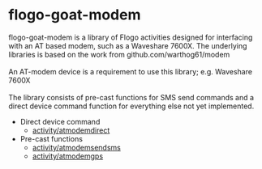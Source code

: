 # flogo-goat-modem
flogo-goat-modem is a library of Flogo activities designed for interfacing with an AT based modem, such as a Waveshare 7600X.  The underlying libraries is based on the work from github.com/warthog61/modem<br>
<br>
An AT-modem device is a requirement to use this library; e.g. Waveshare 7600X<br>
<br>
The library consists of pre-cast functions for SMS send commands and a direct device command function for everything else not yet implemented.
<br>
* Direct device command
  * [activity/atmodemdirect](activity/atmodemdirect/README.md)
* Pre-cast functions
  * [activity/atmodemsendsms](activity/atmodemsendsms/README.md)
  * [activity/atmodemgps](activity/atmodemgps/README.md)

